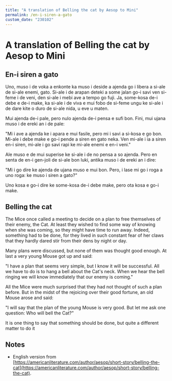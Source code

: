 ```yaml
---
title: "A translation of Belling the cat by Aesop to Mini"
permalink: /en-i-siren-a-gato
custom_date: "230102"
---
```


# A translation of Belling the cat by Aesop to Mini

## En-i siren a gato

Uno, muso i de voka a enkonte ka muso i deside a ajenda go i libera a si-ale de si-ale enemi, gato. Si-ale i de arapan deteki a some jalan go-i savi ven si-feme i de veni, den si-ale i mebi ave a tempo go fuji. Ja, some-kosa de-i debe e de-i make, ka si-ale i de viva e mui fobo de si-feme ungu ke si-ale i de dare kite o duro de si-ale nida, u eve u maten.

Mui ajenda de-i pale, pero nulo ajenda de-i pensa e sufi bon. Fini, mui ujana muso i de ereki an i de pale:

"Mi i ave a ajenda ke i apara e mui fasile, pero mi i savi a si-kosa e go bon. Mi-ale i debe make e go-i pende a siren en gato neka. Ven mi-ale i ia a siren en-i siren, mi-ale i go savi rapi ke mi-ale enemi e en-i veni."

Ale muso e de mui superise ke si-ale i de no pensa a so ajenda. Pero en senta de en-i gen-joli de si-ale bon luki, antika muso i de ereki an i dire:

"Mi i go dire ke ajenda de ujana muso e mui bon. Pero, i lase mi go i roga a uno roga: ke muso i siren a gato?"

Uno kosa e go-i dire ke some-kosa de-i debe make, pero ota kosa e go-i make.

## Belling the cat

The Mice once called a meeting to decide on a plan to free themselves of their enemy, the Cat. At least they wished to find some way of knowing when she was coming, so they might have time to run away. Indeed, something had to be done, for they lived in such constant fear of her claws that they hardly dared stir from their dens by night or day.

Many plans were discussed, but none of them was thought good enough. At last a very young Mouse got up and said:

"I have a plan that seems very simple, but I know it will be successful. All we have to do is to hang a bell about the Cat's neck. When we hear the bell ringing we will know immediately that our enemy is coming."

All the Mice were much surprised that they had not thought of such a plan before. But in the midst of the rejoicing over their good fortune, an old Mouse arose and said:

"I will say that the plan of the young Mouse is very good. But let me ask one question: Who will bell the Cat?"

It is one thing to say that something should be done, but quite a different matter to do it

## Notes

- English version from [https://americanliterature.com/author/aesop/short-story/belling-the-cat](https://americanliterature.com/author/aesop/short-story/belling-the-cat).
